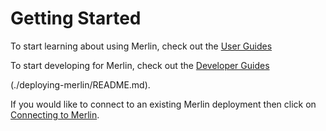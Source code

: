 # Getting Started

To start learning about using Merlin, check out the [User Guides](user-guide/readme.md)

To start developing for Merlin, check out the [Developer Guides](dev-guide/readme.md)

(./deploying-merlin/README.md).

If you would like to connect to an existing Merlin deployment then click on [Connecting to Merlin](./connecting-to-merlin/README.md).

<!-- TODO: -->
<!-- If you are already connected to a running Merlin deployment, then have a look at our [example tutorials](../../examples). -->
